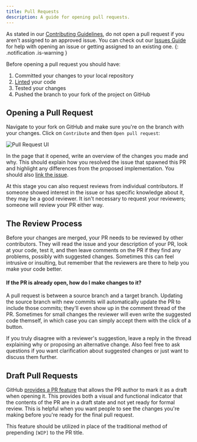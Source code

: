 ```yaml
---
title: Pull Requests
description: A guide for opening pull requests.
---
```


As stated in our [Contributing Guidelines](../contributing-guidelines/), do not open a pull request if you aren't assigned to an approved issue. You can check out our [Issues Guide](../issues/) for help with opening an issue or getting assigned to an existing one.
{: .notification .is-warning }


Before opening a pull request you should have:

1. Committed your changes to your local repository
2. [Linted](../linting/) your code
3. Tested your changes
4. Pushed the branch to your fork of the project on GitHub

## Opening a Pull Request

Navigate to your fork on GitHub and make sure you're on the branch with your changes. Click on `Contribute` and then `Open pull request`:

![Pull Request UI](/static/images/content/contributing/pull_request.png)

In the page that it opened, write an overview of the changes you made and why. This should explain how you resolved the issue that spawned this PR and highlight any differences from the proposed implementation. You should also [link the issue](https://docs.github.com/en/issues/tracking-your-work-with-issues/linking-a-pull-request-to-an-issue).

At this stage you can also request reviews from individual contributors. If someone showed interest in the issue or has specific knowledge about it, they may be a good reviewer. It isn't necessary to request your reviewers; someone will review your PR either way.

## The Review Process

Before your changes are merged, your PR needs to be reviewed by other contributors. They will read the issue and your description of your PR, look at your code, test it, and then leave comments on the PR if they find any problems, possibly with suggested changes. Sometimes this can feel intrusive or insulting, but remember that the reviewers are there to help you make your code better.

#### If the PR is already open, how do I make changes to it?

A pull request is between a source branch and a target branch. Updating the source branch with new commits will automatically update the PR to include those commits; they'll even show up in the comment thread of the PR. Sometimes for small changes the reviewer will even write the suggested code themself, in which case you can simply accept them with the click of a button.

If you truly disagree with a reviewer's suggestion, leave a reply in the thread explaining why or proposing an alternative change. Also feel free to ask questions if you want clarification about suggested changes or just want to discuss them further.

## Draft Pull Requests

GitHub [provides a PR feature](https://github.blog/2019-02-14-introducing-draft-pull-requests/) that allows the PR author to mark it as a draft when opening it. This provides both a visual and functional indicator that the contents of the PR are in a draft state and not yet ready for formal review. This is helpful when you want people to see the changes you're making before you're ready for the final pull request.

This feature should be utilized in place of the traditional method of prepending `[WIP]` to the PR title.
